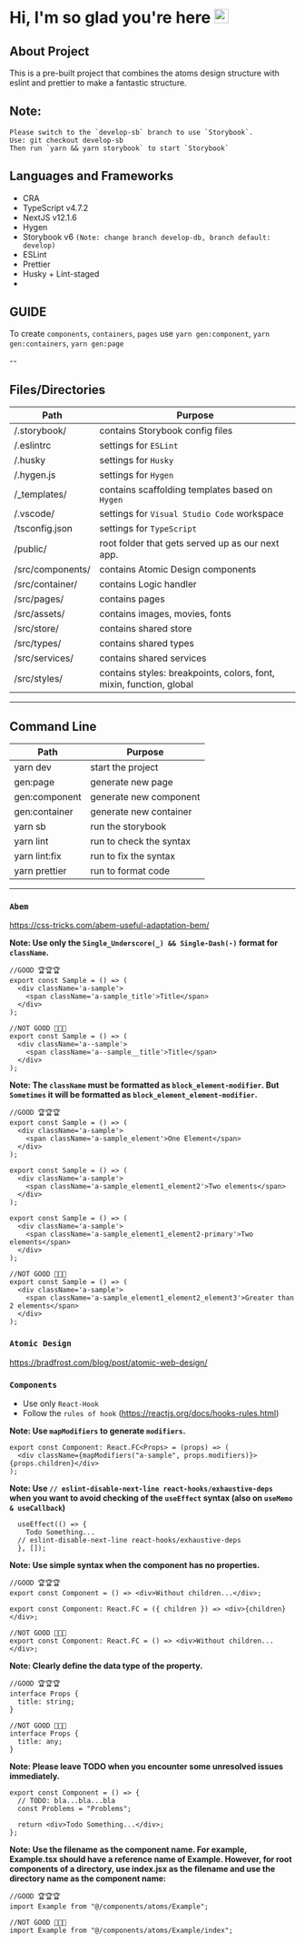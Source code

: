 # Hi, I'm so glad you're here <img src="https://media.giphy.com/media/hvRJCLFzcasrR4ia7z/giphy.gif" width="25px">

## About Project

This is a pre-built project that combines the atoms design structure with eslint and prettier to make a fantastic structure.

## Note: 

```
Please switch to the `develop-sb` branch to use `Storybook`.
Use: git checkout develop-sb
Then run `yarn && yarn storybook` to start `Storybook`
```

## Languages and Frameworks

- CRA
- TypeScript v4.7.2
- NextJS v12.1.6
- Hygen
- Storybook v6 `(Note: change branch develop-db, branch default: develop)`
- ESLint
- Prettier
- Husky + Lint-staged
- 
## GUIDE

To create `components`, `containers`, `pages` use `yarn gen:component`, `yarn gen:containers`, `yarn gen:page`

--

## Files/Directories

| Path                    | Purpose                                                            |
| ----------------------- | ------------------------------------------------------------------ |
| /.storybook/            | contains Storybook config files                                    |
| /.eslintrc              | settings for `ESLint`                                              |
| /.husky                 | settings for `Husky`                                              |
| /.hygen.js              | settings for `Hygen`                                               |
| /\_templates/           | contains scaffolding templates based on `Hygen`                    |
| /.vscode/               | settings for `Visual Studio Code` workspace                        |
| /tsconfig.json          | settings for `TypeScript`                                          |
| /public/                | root folder that gets served up as our next app.                   |
| /src/components/        | contains Atomic Design components                                  |
| /src/container/         | contains Logic handler                                             |
| /src/pages/             | contains pages                                                     |
| /src/assets/            | contains images, movies, fonts                                     |
| /src/store/             | contains shared store                                              |
| /src/types/             | contains shared types                                              |
| /src/services/          | contains shared services                                           |
| /src/styles/            | contains styles: breakpoints, colors, font, mixin, function, global|
---

## Command Line

| Path             | Purpose                             |
| ---------------- | ----------------------------------- |
| yarn dev         | start the project                   |
| gen:page         | generate new page                   |
| gen:component    | generate new component              |
| gen:container    | generate new container              |
| yarn sb          | run the storybook                   |
| yarn lint        | run to check the syntax             |
| yarn lint:fix    | run to fix the syntax               |
| yarn prettier    | run to format code                  |

---


### `Abem`

<https://css-tricks.com/abem-useful-adaptation-bem/>

**Note: Use only the `Single_Underscore(_) && Single-Dash(-)` format for `className`.**

```tsx
//GOOD 🏆🏆🏆
export const Sample = () => (
  <div className='a-sample'>
    <span className='a-sample_title'>Title</span>
  </div>
);

//NOT GOOD 💩💩💩
export const Sample = () => (
  <div className='a--sample'>
    <span className='a--sample__title'>Title</span>
  </div>
);
```

**Note: The `className` must be formatted as `block_element-modifier`. But `Sometimes` it will be formatted as `block_element_element-modifier`.**

```tsx
//GOOD 🏆🏆🏆
export const Sample = () => (
  <div className='a-sample'>
    <span className='a-sample_element'>One Element</span>
  </div>
);

export const Sample = () => (
  <div className='a-sample'>
    <span className='a-sample_element1_element2'>Two elements</span>
  </div>
);

export const Sample = () => (
  <div className='a-sample'>
    <span className='a-sample_element1_element2-primary'>Two elements</span>
  </div>
);

//NOT GOOD 💩💩💩
export const Sample = () => (
  <div className='a-sample'>
    <span className='a-sample_element1_element2_element3'>Greater than 2 elements</span>
  </div>
);
```

### `Atomic Design`

<https://bradfrost.com/blog/post/atomic-web-design/>

### `Components`

- Use only `React-Hook`
- Follow the `rules of hook` (<https://reactjs.org/docs/hooks-rules.html>)

**Note: Use `mapModifiers` to generate `modifiers`.**

```tsx
export const Component: React.FC<Props> = (props) => (
  <div className={mapModifiers("a-sample", props.modifiers)}>{props.children}</div>
);
```

**Note: Use `// eslint-disable-next-line react-hooks/exhaustive-deps` when you want to avoid checking of the `useEffect` syntax (also on `useMemo & useCallback`)**

```tsx
  useEffect(() => {
    Todo Something...
  // eslint-disable-next-line react-hooks/exhaustive-deps
  }, []);
```

**Note: Use simple syntax when the component has no properties.**

```tsx
//GOOD 🏆🏆🏆
export const Component = () => <div>Without children...</div>;

export const Component: React.FC = ({ children }) => <div>{children}</div>;

//NOT GOOD 💩💩💩
export const Component: React.FC = () => <div>Without children...</div>;
```

**Note: Clearly define the data type of the property.**

```tsx
//GOOD 🏆🏆🏆
interface Props {
  title: string;
}

//NOT GOOD 💩💩💩
interface Props {
  title: any;
}
```

**Note: Please leave TODO when you encounter some unresolved issues immediately.**

```tsx
export const Component = () => {
  // TODO: bla...bla...bla
  const Problems = "Problems";

  return <div>Todo Something...</div>;
};
```

**Note: Use the filename as the component name. For example, Example.tsx should have a reference name of Example. However, for root components of a directory, use index.jsx as the filename and use the directory name as the component name:**

```tsx
//GOOD 🏆🏆🏆
import Example from "@/components/atoms/Example";

//NOT GOOD 💩💩💩
import Example from "@/components/atoms/Example/index";
```
